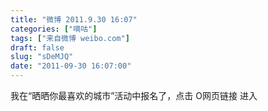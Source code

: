```yaml
---
title: "微博 2011.9.30 16:07"
categories: ["嘀咕"]
tags: ["来自微博 weibo.com"]
draft: false
slug: "sDeMJQ"
date: "2011-09-30 16:07:00"
---
```


<p>我在“晒晒你最喜欢的城市”活动中报名了，点击 O网页链接 进入 ​​​​</p>
